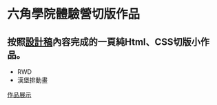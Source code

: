# 六角學院體驗營切版作品
## 按照[設計稿](https://www.figma.com/design/rX9YdVutqj9jF0kw72SAKi/2024ver.-%E9%AB%94%E9%A9%97%E7%87%9F%E8%A8%AD%E8%A8%88%E7%A8%BF?node-id=2221-22843&t=CchsIZYBUOzR8yDn-0)內容完成的一頁純Html、CSS切版小作品。
- RWD
- 漢堡排動畫
  
[作品展示](https://wuweitsung.github.io/hex-24camp-ex2/)
